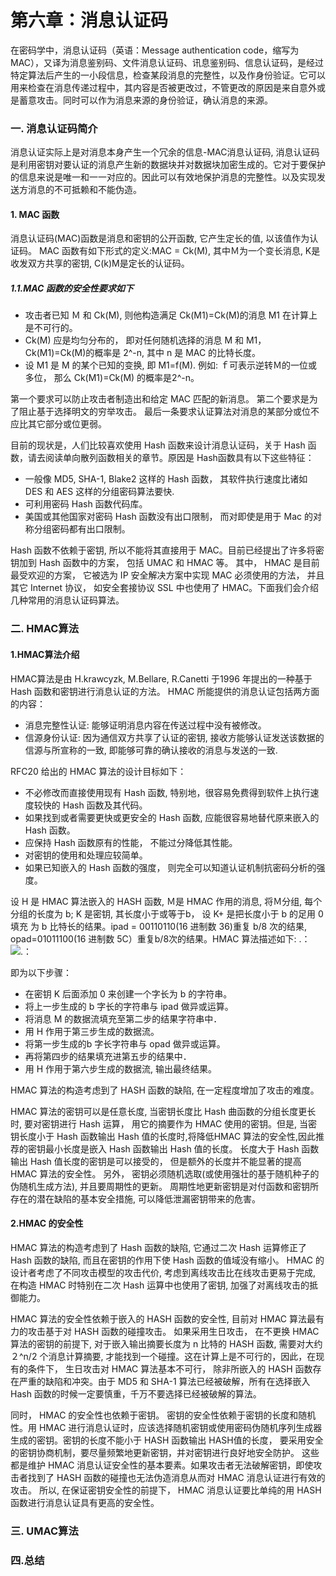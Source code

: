 # 第六章：消息认证码

在密码学中，消息认证码（英语：Message authentication code，缩写为MAC），又译为消息鉴别码、文件消息认证码、讯息鉴别码、信息认证码，是经过特定算法后产生的一小段信息，检查某段消息的完整性，以及作身份验证。它可以用来检查在消息传递过程中，其内容是否被更改过，不管更改的原因是来自意外或是蓄意攻击。同时可以作为消息来源的身份验证，确认消息的来源。

### 一. 消息认证码简介

消息认证实际上是对消息本身产生一个冗余的信息-MAC消息认证码, 消息认证码是利用密钥对要认证的消息产生新的数据块并对数据块加密生成的。它对于要保护的信息来说是唯一和一一对应的。因此可以有效地保护消息的完整性。以及实现发送方消息的不可抵赖和不能伪造。

#### 1. MAC 函数

消息认证码(MAC)函数是消息和密钥的公开函数, 它产生定长的值, 以该值作为认证码。 MAC 函数有如下形式的定义:MAC = Ck(M), 其中Ｍ为一个变长消息, K是收发双方共享的密钥, C(k)M是定长的认证码。

##### 1.1.MAC 函数的安全性要求如下

- 攻击者已知 Ｍ 和 Ck(M), 则他构造满足 Ck(M1)=Ck(M)的消息 M1 在计算上是不可行的。
- Ck(M) 应是均匀分布的， 即对任何随机选择的消息 M 和 M1， Ck(M1)=Ck(M)的概率是 2^-n, 其中 n 是 MAC 的比特长度。
- 设 M1 是 M 的某个已知的变换, 即 M1=f(M). 例如: ｆ可表示逆转Ｍ的一位或多位， 那么 Ck(M1)=Ck(M) 的概率是2^-n。
 
第一个要求可以防止攻击者制造出和给定 MAC 匹配的新消息。 第二个要求是为了阻止基于选择明文的穷举攻击。 最后一条要求认证算法对消息的某部分或位不应比其它部分或位更弱。

目前的现状是，人们比较喜欢使用 Hash 函数来设计消息认证码，关于 Hash 函数，请去阅读单向散列函数相关的章节。原因是 Hash函数具有以下这些特征：

- 一般像 MD5, SHA-1, Blake2 这样的 Hash 函数， 其软件执行速度比诸如 DES 和 AES 这样的分组密码算法要快.
- 可利用密码 Hash 函数代码库。
- 美国或其他国家对密码 Hash 函数没有出口限制， 而对即使是用于 Mac 的对称分组密码都有出口限制。

Hash 函数不依赖于密钥, 所以不能将其直接用于 MAC。目前已经提出了许多将密钥加到 Hash 函数中的方案， 包括 UMAC 和 HMAC 等。 其中， HMAC 是目前最受欢迎的方案， 它被选为 IP 安全解决方案中实现 MAC 必须使用的方法， 并且其它 Internet 协议， 如安全套接协议 SSL 中也使用了 HMAC。下面我们会介绍几种常用的消息认证码算法。



### 二. HMAC算法

#### 1.HMAC算法介绍

HMAC算法是由 H.krawcyzk, M.Bellare, R.Canetti 于1996 年提出的一种基于 Hash 函数和密钥进行消息认证的方法。 HMAC 所能提供的消息认证包括两方面的内容：

- 消息完整性认证: 能够证明消息内容在传送过程中没有被修改。
- 信源身份认证: 因为通信双方共享了认证的密钥, 接收方能够认证发送该数据的信源与所宣称的一致, 即能够可靠的确认接收的消息与发送的一致.

RFC20 给出的 HMAC 算法的设计目标如下：

- 不必修改而直接使用现有 Hash 函数, 特别地，很容易免费得到软件上执行速度较快的 Hash 函数及其代码。
- 如果找到或者需要更快或更安全的 Hash 函数, 应能很容易地替代原来嵌入的 Hash 函数。
- 应保持 Hash 函数原有的性能， 不能过分降低其性能。
- 对密钥的使用和处理应较简单。
- 如果已知嵌入的 Hash 函数的强度， 则完全可以知道认证机制抗密码分析的强度。

设 H 是 HMAC 算法嵌入的 HASH 函数, Ｍ是 HMAC 作用的消息, 将Ｍ分组, 每个分组的长度为 b;  K 是密钥, 其长度小于或等于b， 设 K+ 是把长度小于 b 的足用 0 填充
为 b 比特长的结果。ipad = 00110110(16 进制数 36)重复 b/8 次的结果, opad=01011100(16 进制数 5C）重复b/8次的结果。HMAC 算法描述如下:
.： 
    ![.： 
](https://github.com/guoshijiang/cryptography/blob/master/img/mac001.png)


即为以下步骤：
- 在密钥 K 后面添加 0 来创建一个字长为 b 的字符串。
- 将上一步生成的 b 字长的字符串与 ipad 做异或运算。
- 将消息 M 的数据流填充至第二步的结果字符串中．
- 用 H 作用于第三步生成的数据流。
- 将第一步生成的b 字长字符串与 opad 做异或运算。
- 再将第四步的结果填充进第五步的结果中．
- 用 H 作用于第六步生成的数据流, 输出最终结果。

HMAC 算法的构造考虑到了 HASH 函数的缺陷, 在一定程度增加了攻击的难度。


HMAC 算法的密钥可以是任意长度, 当密钥长度比 Hash 曲函数的分组长度更长时, 要对密钥进行 Hash 运算， 用它的摘要作为 HMAC 使用的密钥。但是, 当密钥长度小于 Hash 函数输出 Hash 值的长度时,将降低HMAC 算法的安全性,因此推荐的密钥最小长度是嵌入 Hash 函数输出 Hash 值的长度。 长度大于 Hash 函数输出 Hash 值长度的密钥是可以接受的， 但是额外的长度并不能显著的提高 HMAC 算法的安全性。 另外， 密钥必须随机选取(或使用强壮的基于随机种子的伪随机生成方法), 并且要周期性的更新。 周期性地更新密钥是对付函数和密钥所存在的潜在缺陷的基本安全措施, 可以降低泄漏密钥带来的危害。


#### 2.HMAC 的安全性

HMAC 算法的构造考虑到了 Hash 函数的缺陷, 它通过二次 Hash 运算修正了 Hash 函数的缺陷, 而且在密钥的作用下使 Hash 函数的值域没有缩小。 HMAC 的设计者考虑了不同攻击模型的攻击代价, 考虑到离线攻击比在线攻击更易于完成, 在构造 HMAC 时特别在二次 Hash 运算中也使用了密钥, 加强了对离线攻击的抵御能力。


HMAC 算法的安全性依赖于嵌入的 HASH 函数的安全性, 目前对 HMAC 算法最有力的攻击基于对 HASH 函数的碰撞攻击。 如果采用生日攻击， 在不更换 HMAC 算法的密钥的前提下, 对于嵌入输出摘要长度为 n 比特的 HASH 函数, 需要对大约２^n/2 个消息计算摘要, 才能找到一个碰撞。这在计算上是不可行的，因此，在现有的条件下， 生日攻击对 HMAC 算法基本不可行， 除非所嵌入的 HASH 函数存在严重的缺陷和冲突。由于 MD5 和 SHA-1 算法已经被破解，所有在选择嵌入 Hash 函数的时候一定要慎重，千万不要选择已经被破解的算法。


同时， HMAC 的安全性也依赖于密钥。 密钥的安全性依赖于密钥的长度和随机性。用 HMAC 进行消息认证时，应该选择随机密钥或使用密码伪随机序列生成器生成的密钥。密钥的长度不能小于 HASH 函数输出 HASH值的长度， 要采用安全的密钥协商机制，要尽量频繁地更新密钥，并对密钥进行良好地安全防护。 这些都是维护 HMAC 消息认证安全性的基本要素。如果攻击者无法破解密钥，即使攻击者找到了 HASH 函数的碰撞也无法伪造消息从而对 HMAC 消息认证进行有效的攻击。 所以, 在保证密钥安全性的前提下， HMAC 消息认证要比单纯的用 HASH 函数进行消息认证具有更高的安全性。


### 三. UMAC算法



### 四.总结









